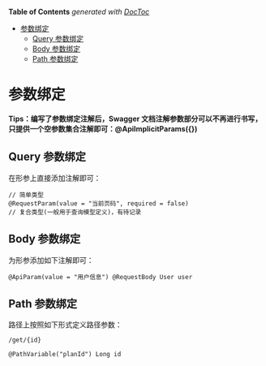 <!-- START doctoc generated TOC please keep comment here to allow auto update -->
<!-- DON'T EDIT THIS SECTION, INSTEAD RE-RUN doctoc TO UPDATE -->
**Table of Contents**  *generated with [DocToc](https://github.com/thlorenz/doctoc)*

- [参数绑定](#%E5%8F%82%E6%95%B0%E7%BB%91%E5%AE%9A)
  - [Query 参数绑定](#query-%E5%8F%82%E6%95%B0%E7%BB%91%E5%AE%9A)
  - [Body 参数绑定](#body-%E5%8F%82%E6%95%B0%E7%BB%91%E5%AE%9A)
  - [Path 参数绑定](#path-%E5%8F%82%E6%95%B0%E7%BB%91%E5%AE%9A)

<!-- END doctoc generated TOC please keep comment here to allow auto update -->

# 参数绑定

**Tips：编写了参数绑定注解后，Swagger 文档注解参数部分可以不再进行书写，只提供一个空参数集合注解即可：@ApiImplicitParams({})**

## Query 参数绑定

在形参上直接添加注解即可：

    // 简单类型
    @RequestParam(value = "当前页码", required = false)
    // 复合类型(一般用于查询模型定义)，有待记录

## Body 参数绑定

为形参添加如下注解即可：

    @ApiParam(value = "用户信息") @RequestBody User user

## Path 参数绑定

路径上按照如下形式定义路径参数：

    /get/{id}

    @PathVariable("planId") Long id
